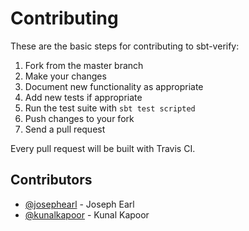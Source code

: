 # Contributing

These are the basic steps for contributing to sbt-verify:

1. Fork from the master branch
2. Make your changes
3. Document new functionality as appropriate
4. Add new tests if appropriate
5. Run the test suite with `sbt test scripted`
6. Push changes to your fork
7. Send a pull request

Every pull request will be built with Travis CI.

## Contributors

* [@josephearl](https://github.com/JosephEarl) - Joseph Earl
* [@kunalkapoor](https://github.com/kunalkapoor) - Kunal Kapoor